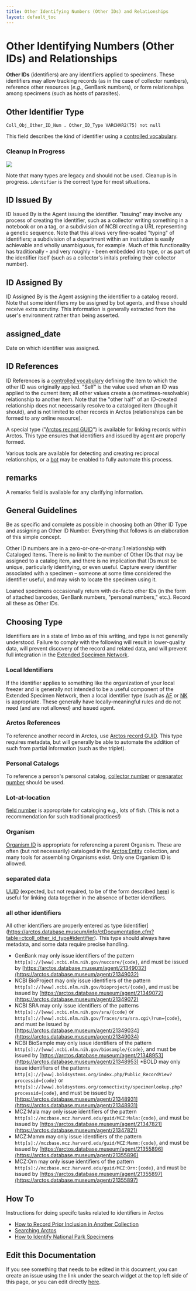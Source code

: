 ```yaml
---
title: Other Identifying Numbers (Other IDs) and Relationships
layout: default_toc
---
```


# Other Identifying Numbers (Other IDs) and Relationships

**Other IDs** (identifiers) are any identifiers applied to specimens. These
identifiers may allow tracking records (as in the case of collector
numbers), reference other resources (*e.g.*, GenBank numbers), or form
relationships among specimens (such as hosts of parasites).

## Other Identifier Type

`Coll_Obj_Other_ID_Num . Other_ID_Type VARCHAR2(75) not null`

This field describes the kind of identifier 
using a [controlled vocabulary](http://arctos.database.museum/info/ctDocumentation.cfm?table=ctcoll_other_id_type).

### Cleanup In Progress

![](https://raw.githubusercontent.com/ArctosDB/documentation-wiki/gh-pages/tutorial_images/Bear%20Work%20in%20Progress.JPG)

Note that many types are legacy and should not be used. Cleanup is in progress. ``identifier`` is the correct type for most situations.




## ID Issued By

ID Issued By is the Agent issuing the identifier. "Issuing" may involve any process of creating the identifier, such as a collector writing something in a notebook or on a tag, or a subdivision of NCBI creating a URL representing a genetic sequence. Note that this allows very fine-scaled "typing" of identifiers; a subdivision of a department within an institution is easily achievable and wholly unambiguous, for example. Much of this functionality has traditionally - and very roughly - been embedded into type, or as part of the identifier itself (such as a collector's initals prefixing their collector number).

## ID Assigned By

ID Assigned By is the Agent assigning the identifier to a catalog record. Note that some identifiers my be assigned by bot agents, and these should receive extra scrutiny. This information is generally extracted from the user's environment rather than being asserted.

## assigned_date

Date on which identifier was assigned.

## ID References

ID References is a [controlled vocabulary](http://arctos.database.museum/info/ctDocumentation.cfm?table=ctid_references)
defining the item to which the other ID was originally applied. "Self"
is the value used when an ID was applied to the current item; all other
values create a (sometimes-resolvable) relationship to another item.
Note that the "other half" of an ID-created relationship does not
necessarily resolve to a cataloged item (though it should), and is not
limited to other records in Arctos (relationships can be formed to any
online resource).

A special type ("[Arctos record GUID](https://arctos.database.museum/info/ctDocumentation.cfm?table=ctcoll_other_id_type)") is available for linking records within Arctos. This type ensures that identifiers and issued by agent are properly formed.

Various tools are available for detecting and creating reciprocal relationships, or a [bot](https://handbook.arctosdb.org/documentation/bot.html) may be enabled to fully automate this process.

## remarks

A remarks field is available for any clarifying information.

## General Guidelines

Be as specific and complete as possible in choosing both an Other ID
Type and assigning an Other ID Number. Everything that follows is an
elaboration of this simple concept.

Other ID numbers are in a zero-or-one-or-many:1 relationship with
Cataloged Items. There is no limit to the number of Other IDs that may
be assigned to a catalog item, and there is no implication that IDs must
be unique, particularly identifying, or even useful. Capture every
identifier associated with a specimen – someone at some time considered
the identifier useful, and may wish to locate the specimen using it.

Loaned specimens occasionally return with de-facto other IDs (in the
form of attached barcodes, GenBank numbers, "personal numbers," etc.).
Record all these as Other IDs.

## Choosing Type

Identifiers are in a state of limbo as of this writing, and type is not generally understood. Failure to comply with the following will result in lower-quality data, will prevent discovery of the record and related data, and will prevent full integration in the [Extended Specimen Network](https://doi.org/10.1093/biosci/biz140).

### Local Identifiers

If the identifier applies to something like the organization of your local freezer and is generally not intended to be a useful component of the Extended Specimen Network, then a local identifier type (such as [AF](https://arctos.database.museum/info/ctDocumentation.cfm?table=ctcoll_other_id_type#af) or [NK](https://arctos.database.museum/info/ctDocumentation.cfm?table=ctcoll_other_id_type#nk) is appropriate. These generally have locally-meaningful rules and do not need (and are not allowed) and issued agent.

### Arctos References

To reference another record in Arctos, use [Arctos record GUID](https://arctos.database.museum/info/ctDocumentation.cfm?table=ctcoll_other_id_type#arctos_record_guid). This type requires metadata, but will generally be able to automate the addition of such from partial information (such as the triplet).

### Personal Catalogs

To reference a person's personal catalog, [collector number](https://arctos.database.museum/info/ctDocumentation.cfm?table=ctcoll_other_id_type#collector_number) or [preparator number](https://arctos.database.museum/info/ctDocumentation.cfm?table=ctcoll_other_id_type#preparator_number) should be used.

### Lot-at-location

[field number](https://arctos.database.museum/info/ctDocumentation.cfm?table=ctcoll_other_id_type#field_number) is appropriate for cataloging e.g., lots of fish. (This is not a recommendation for such traditional practices!)

### Organism

[Organism ID](https://arctos.database.museum/info/ctDocumentation.cfm?table=ctcoll_other_id_type#organism_id) is appropriate for referencing a parent Organism. These are often (but not necessarily) cataloged in the [Arctos:Entity](https://arctos.database.museum/collection/Arctos:Entity) collection, and many tools for assembling Organisms exist. Only one Organism ID is allowed.

### separated data

[UUID](https://arctos.database.museum/info/ctDocumentation.cfm?table=ctcoll_other_id_type#uuid) (expected, but not required, to be of the form described [here](https://en.wikipedia.org/wiki/Universally_unique_identifier)) is useful for linking data together in the absence of better identifiers.

### all other identifiers

All other identifiers are properly entered as type (identifier](https://arctos.database.museum/info/ctDocumentation.cfm?table=ctcoll_other_id_type#identifier). This type should always have metadata, and some data require precise handling.

* GenBank may only issue identifiers of the pattern ``http[s]://[www].ncbi.nlm.nih.gov/nuccore/{code}``, and must be issued by [https://arctos.database.museum/agent/21349032](https://arctos.database.museum/agent/21349032)
* NCBI BioProject may only issue identifiers of the pattern ``http[s]://[www].ncbi.nlm.nih.gov/bioproject/{code}``, and must be issued by [https://arctos.database.museum/agent/21349072](https://arctos.database.museum/agent/21349072)
* NCBI SRA may only issue identifiers of the patterns ``http[s]://[www].ncbi.nlm.nih.gov/sra/{code}`` or ``http[s]://[www].ncbi.nlm.nih.gov/Traces/sra/sra.cgi\?run={code}``, and must be issued by [https://arctos.database.museum/agent/21349034](https://arctos.database.museum/agent/21349034)
* NCBI BioSample may only issue identifiers of the pattern ``http[s]://[www].ncbi.nlm.nih.gov/biosample/{code}``, and must be issued by [https://arctos.database.museum/agent/21348953](https://arctos.database.museum/agent/21348953)
*BOLD may only issue identifiers of the patterns ``http[s]://[www].boldsystems.org/index.php/Public_RecordView?processid={code}`` or ``http[s]://[www].boldsystems.org/connectivity/specimenlookup.php?processid={code}``, and must be issued by [https://arctos.database.museum/agent/21348931](https://arctos.database.museum/agent/21348931)
* MCZ:Mala may only issue identifiers of the pattern ``http[s]://mczbase.mcz.harvard.edu/guid/MCZ:Mala:{code}``, and must be issued by [https://arctos.database.museum/agent/21347821](https://arctos.database.museum/agent/21347821)
* MCZ:Mamm may only issue identifiers of the pattern ``http[s]://mczbase.mcz.harvard.edu/guid/MCZ:Mamm:{code}``, and must be issued by [https://arctos.database.museum/agent/21355896](https://arctos.database.museum/agent/21355896)
* MCZ:Orn may only issue identifiers of the pattern ``http[s]://mczbase.mcz.harvard.edu/guid/MCZ:Orn:{code}``, and must be issued by [https://arctos.database.museum/agent/21355897](https://arctos.database.museum/agent/21355897)






## How To

Instructions for doing specifc tasks related to identifiers in Arctos

 - [How to Record Prior Inclusion in Another Collection](https://handbook.arctosdb.org/how_to/How_To_Add_Object_Provenance.html)
 - [Searching Arctos](/how_to/How-to-Search-for-Specimens)
 - [How to Identify National Park Specimens](https://handbook.arctosdb.org/how_to/National-Park-Specimens.html)

## Edit this Documentation

If you see something that needs to be edited in this document, you can create an issue using the link under the search widget at the top left side of this page, or you can edit directly <a href="https://github.com/ArctosDB/documentation-wiki/edit/gh-pages/_documentation/other-identifying-numbers.markdown" target="_blank">here</a>.
